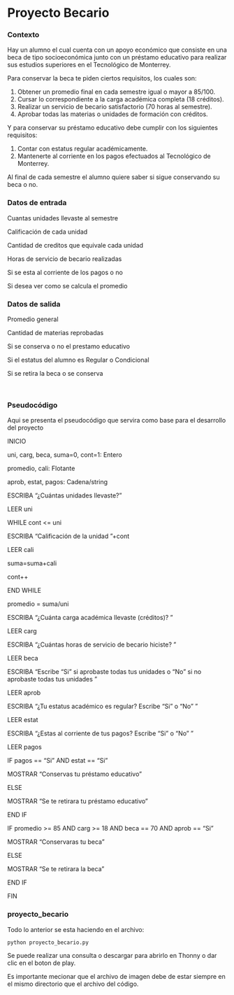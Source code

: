 # Proyecto Becario

### Contexto
Hay un alumno el cual cuenta con un apoyo económico que consiste en una beca de tipo socioeconómica junto con un préstamo educativo para realizar sus estudios superiores en el Tecnológico de Monterrey.

Para conservar la beca te piden ciertos requisitos, los cuales son:
  1.	Obtener un promedio final en cada semestre igual o mayor a 85/100.
  2.	Cursar lo correspondiente a la carga académica completa (18 créditos).
  3.	Realizar un servicio de becario satisfactorio (70 horas al semestre).
  4.	Aprobar todas las materias o unidades de formación con créditos.

Y para conservar su préstamo educativo debe cumplir con los siguientes requisitos:
  1.	Contar con estatus regular académicamente.
  2.	Mantenerte al corriente en los pagos efectuados al Tecnológico de Monterrey.

Al final de cada semestre el alumno quiere saber si sigue conservando su beca o no.

### Datos de entrada
Cuantas unidades llevaste al semestre

Calificación de cada unidad

Cantidad de creditos que equivale cada unidad

Horas de servicio de becario realizadas

Si se esta al corriente de los pagos o no

Si desea ver como se calcula el promedio


### Datos de salida
Promedio general

Cantidad de materias reprobadas

Si se conserva o no el prestamo educativo

Si el estatus del alumno es Regular o Condicional

Si se retira la beca o se conserva

 
### Pseudocódigo
Aqui se presenta el pseudocódigo que servira como base para el desarrollo del proyecto

INICIO

uni, carg, beca, suma=0, cont=1: Entero

promedio, cali: Flotante

aprob, estat, pagos: Cadena/string

ESCRIBA “¿Cuántas unidades llevaste?”

LEER uni

WHILE  cont  <=  uni

   ESCRIBA “Calificación de la unidad ”+cont
    
   LEER cali
    
   suma=suma+cali
    
   cont++
    
END WHILE

promedio  =  suma/uni

ESCRIBA “¿Cuánta carga académica llevaste (créditos)? ”

LEER carg

ESCRIBA “¿Cuántas horas de servicio de becario hiciste? ”

LEER beca

ESCRIBA “Escribe “Si” si aprobaste todas tus unidades o “No” si no aprobaste todas tus unidades ”

LEER aprob

ESCRIBA “¿Tu estatus académico es regular? Escribe “Si” o “No” ”

LEER estat

ESCRIBA “¿Estas al corriente de tus pagos? Escribe “Si” o “No” ”

LEER pagos

IF pagos == “Si”  AND  estat == “Si”

   MOSTRAR “Conservas tu préstamo educativo”
    
ELSE

   MOSTRAR “Se te retirara tu préstamo educativo”
    
END IF

IF promedio >= 85  AND  carg >= 18  AND  beca == 70  AND  aprob == “Si”

   MOSTRAR “Conservaras tu beca”
    
ELSE

   MOSTRAR “Se te retirara la beca”
    
END IF

FIN

### proyecto_becario
Todo lo anterior se esta haciendo en el archivo:

    python proyecto_becario.py
    
Se puede realizar una consulta o descargar para abrirlo en Thonny o dar clic en el boton de play.

Es importante mecionar que el archivo de imagen debe de estar siempre en el mismo directorio que el archivo del código.
